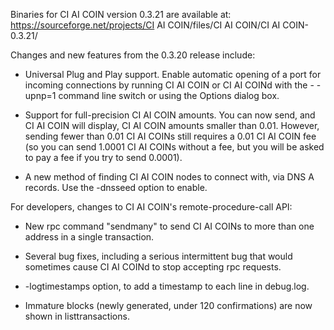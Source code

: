 Binaries for CI AI COIN version 0.3.21 are available at:
  https://sourceforge.net/projects/CI AI COIN/files/CI AI COIN/CI AI COIN-0.3.21/

Changes and new features from the 0.3.20 release include:

* Universal Plug and Play support.  Enable automatic opening of a port for incoming connections by running CI AI COIN or CI AI COINd with the - -upnp=1 command line switch or using the Options dialog box.

* Support for full-precision CI AI COIN amounts.  You can now send, and CI AI COIN will display, CI AI COIN amounts smaller than 0.01.  However, sending fewer than 0.01 CI AI COINs still requires a 0.01 CI AI COIN fee (so you can send 1.0001 CI AI COINs without a fee, but you will be asked to pay a fee if you try to send 0.0001).

* A new method of finding CI AI COIN nodes to connect with, via DNS A records. Use the -dnsseed option to enable.

For developers, changes to CI AI COIN's remote-procedure-call API:

* New rpc command "sendmany" to send CI AI COINs to more than one address in a single transaction.

* Several bug fixes, including a serious intermittent bug that would sometimes cause CI AI COINd to stop accepting rpc requests. 

* -logtimestamps option, to add a timestamp to each line in debug.log.

* Immature blocks (newly generated, under 120 confirmations) are now shown in listtransactions.
